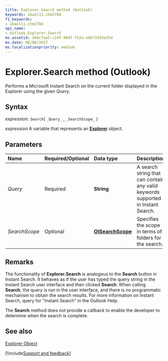 ```yaml
---
title: Explorer.Search method (Outlook)
keywords: vbaol11.chm2784
f1_keywords:
- vbaol11.chm2784
api_name:
- Outlook.Explorer.Search
ms.assetid: d4dc7ae5-c24f-90df-f52e-e0b73293e25d
ms.date: 06/08/2017
ms.localizationpriority: medium
---
```



# Explorer.Search method (Outlook)

Performs a Microsoft Instant Search on the current folder displayed in the Explorer using the given  _Query_.


## Syntax

_expression_. `Search`( `_Query_` , `_SearchScope_` )

_expression_ A variable that represents an **[Explorer](Outlook.Explorer.md)** object.


## Parameters



|Name|Required/Optional|Data type|Description|
|:-----|:-----|:-----|:-----|
| _Query_|Required| **String**|A search string that can contain any valid keywords supported in Instant Search.|
| _SearchScope_|Optional| **[OlSearchScope](Outlook.OlSearchScope.md)**|Specifies the scope in terms of folders for the search.|

## Remarks

The functionality of **Explorer.Search** is analogous to the **Search** button in Instant Search. It behaves as if the user has typed the query string in the Instant Search user interface and then clicked **Search**. When calling **Search**, the query is run in the user interface, and there is no programmatic mechanism to obtain the search results. For more information on Instant Search, query for "Instant Search" in the Outlook Help.

The **Search** method does not provide a callback to enable the developer to determine when the search is complete.


## See also


[Explorer Object](Outlook.Explorer.md)

[!include[Support and feedback](~/includes/feedback-boilerplate.md)]
